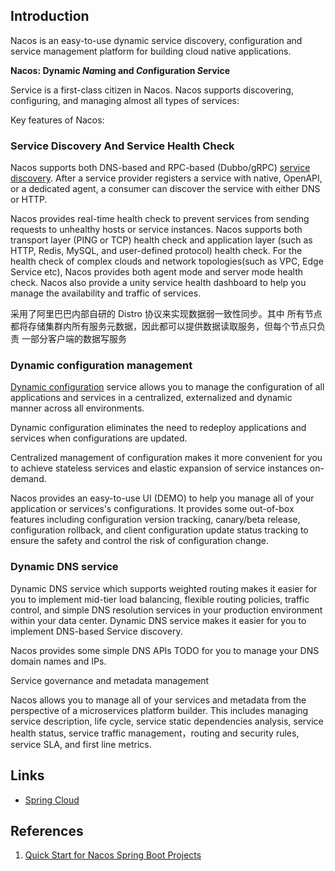 ## Introduction

Nacos is an easy-to-use dynamic service discovery, configuration and service management platform for building cloud native applications.

**Nacos: Dynamic *Na*ming and *Co*nfiguration *S*ervice**


Service is a first-class citizen in Nacos. Nacos supports discovering, configuring, and managing almost all types of services:


Key features of Nacos:

### Service Discovery And Service Health Check

Nacos supports both DNS-based and RPC-based (Dubbo/gRPC) [service discovery](/docs/CS/Java/Spring_Cloud/nacos/registry.md). 
After a service provider registers a service with native, OpenAPI, or a dedicated agent, a consumer can discover the service with either DNS or HTTP.

Nacos provides real-time health check to prevent services from sending requests to unhealthy hosts or service instances. 
Nacos supports both transport layer (PING or TCP) health check and application layer (such as HTTP, Redis, MySQL, and user-defined protocol) health check. 
For the health check of complex clouds and network topologies(such as VPC, Edge Service etc), Nacos provides both agent mode and server mode health check. 
Nacos also provide a unity service health dashboard to help you manage the availability and traffic of services.

采⽤了阿⾥巴巴内部⾃研的 Distro 协议来实现数据弱⼀致性同步。其中
所有节点都将存储集群内所有服务元数据，因此都可以提供数据读取服务，但每个节点只负责
⼀部分客户端的数据写服务

### Dynamic configuration management

[Dynamic configuration](/docs/CS/Java/Spring_Cloud/nacos/config.md) service allows you to manage the configuration of all applications and services in a centralized, externalized and dynamic manner across all environments.

Dynamic configuration eliminates the need to redeploy applications and services when configurations are updated.

Centralized management of configuration makes it more convenient for you to achieve stateless services and elastic expansion of service instances on-demand.

Nacos provides an easy-to-use UI (DEMO) to help you manage all of your application or services's configurations. 
It provides some out-of-box features including configuration version tracking, canary/beta release, configuration rollback, and client configuration update status tracking to ensure the safety and control the risk of configuration change.

### Dynamic DNS service

Dynamic DNS service which supports weighted routing makes it easier for you to implement mid-tier load balancing, flexible routing policies, traffic control, and simple DNS resolution services in your production environment within your data center. 
Dynamic DNS service makes it easier for you to implement DNS-based Service discovery.

Nacos provides some simple DNS APIs TODO for you to manage your DNS domain names and IPs.

Service governance and metadata management

Nacos allows you to manage all of your services and metadata from the perspective of a microservices platform builder. 
This includes managing service description, life cycle, service static dependencies analysis, service health status, service traffic management，routing and security rules, service SLA, and first line metrics.


## Links

- [Spring Cloud](/docs/CS/Java/Spring_Cloud/Spring_Cloud.md)

## References
1. [Quick Start for Nacos Spring Boot Projects](https://nacos.io/en-us/docs/quick-start-spring-boot.html)
